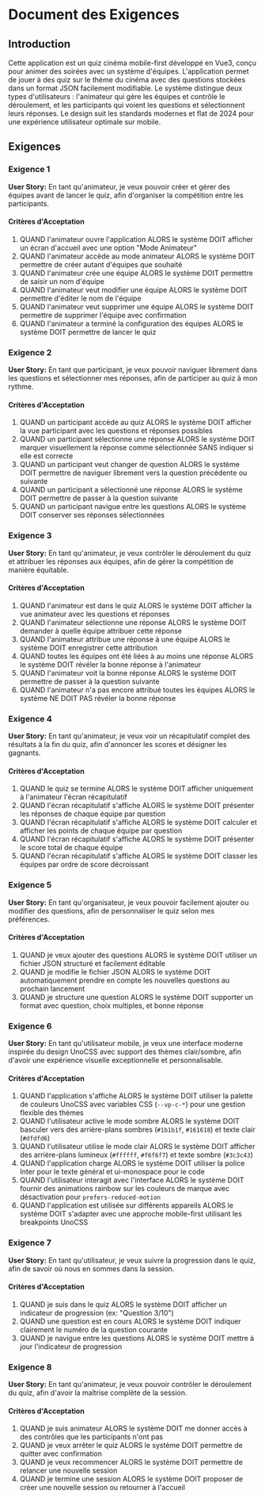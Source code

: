 # Document des Exigences

## Introduction

Cette application est un quiz cinéma mobile-first développé en Vue3, conçu pour animer des soirées avec un système d'équipes. L'application permet de jouer à des quiz sur le thème du cinéma avec des questions stockées dans un format JSON facilement modifiable. Le système distingue deux types d'utilisateurs : l'animateur qui gère les équipes et contrôle le déroulement, et les participants qui voient les questions et sélectionnent leurs réponses. Le design suit les standards modernes et flat de 2024 pour une expérience utilisateur optimale sur mobile.

## Exigences

### Exigence 1

**User Story:** En tant qu'animateur, je veux pouvoir créer et gérer des équipes avant de lancer le quiz, afin d'organiser la compétition entre les participants.

#### Critères d'Acceptation

1. QUAND l'animateur ouvre l'application ALORS le système DOIT afficher un écran d'accueil avec une option "Mode Animateur"
2. QUAND l'animateur accède au mode animateur ALORS le système DOIT permettre de créer autant d'équipes que souhaité
3. QUAND l'animateur crée une équipe ALORS le système DOIT permettre de saisir un nom d'équipe
4. QUAND l'animateur veut modifier une équipe ALORS le système DOIT permettre d'éditer le nom de l'équipe
5. QUAND l'animateur veut supprimer une équipe ALORS le système DOIT permettre de supprimer l'équipe avec confirmation
6. QUAND l'animateur a terminé la configuration des équipes ALORS le système DOIT permettre de lancer le quiz

### Exigence 2

**User Story:** En tant que participant, je veux pouvoir naviguer librement dans les questions et sélectionner mes réponses, afin de participer au quiz à mon rythme.

#### Critères d'Acceptation

1. QUAND un participant accède au quiz ALORS le système DOIT afficher la vue participant avec les questions et réponses possibles
2. QUAND un participant sélectionne une réponse ALORS le système DOIT marquer visuellement la réponse comme sélectionnée SANS indiquer si elle est correcte
3. QUAND un participant veut changer de question ALORS le système DOIT permettre de naviguer librement vers la question précédente ou suivante
4. QUAND un participant a sélectionné une réponse ALORS le système DOIT permettre de passer à la question suivante
5. QUAND un participant navigue entre les questions ALORS le système DOIT conserver ses réponses sélectionnées

### Exigence 3

**User Story:** En tant qu'animateur, je veux contrôler le déroulement du quiz et attribuer les réponses aux équipes, afin de gérer la compétition de manière équitable.

#### Critères d'Acceptation

1. QUAND l'animateur est dans le quiz ALORS le système DOIT afficher la vue animateur avec les questions et réponses
2. QUAND l'animateur sélectionne une réponse ALORS le système DOIT demander à quelle équipe attribuer cette réponse
3. QUAND l'animateur attribue une réponse à une équipe ALORS le système DOIT enregistrer cette attribution
4. QUAND toutes les équipes ont été liées à au moins une réponse ALORS le système DOIT révéler la bonne réponse à l'animateur
5. QUAND l'animateur voit la bonne réponse ALORS le système DOIT permettre de passer à la question suivante
6. QUAND l'animateur n'a pas encore attribué toutes les équipes ALORS le système NE DOIT PAS révéler la bonne réponse

### Exigence 4

**User Story:** En tant qu'animateur, je veux voir un récapitulatif complet des résultats à la fin du quiz, afin d'annoncer les scores et désigner les gagnants.

#### Critères d'Acceptation

1. QUAND le quiz se termine ALORS le système DOIT afficher uniquement à l'animateur l'écran récapitulatif
2. QUAND l'écran récapitulatif s'affiche ALORS le système DOIT présenter les réponses de chaque équipe par question
3. QUAND l'écran récapitulatif s'affiche ALORS le système DOIT calculer et afficher les points de chaque équipe par question
4. QUAND l'écran récapitulatif s'affiche ALORS le système DOIT présenter le score total de chaque équipe
5. QUAND l'écran récapitulatif s'affiche ALORS le système DOIT classer les équipes par ordre de score décroissant

### Exigence 5

**User Story:** En tant qu'organisateur, je veux pouvoir facilement ajouter ou modifier des questions, afin de personnaliser le quiz selon mes préférences.

#### Critères d'Acceptation

1. QUAND je veux ajouter des questions ALORS le système DOIT utiliser un fichier JSON structuré et facilement éditable
2. QUAND je modifie le fichier JSON ALORS le système DOIT automatiquement prendre en compte les nouvelles questions au prochain lancement
3. QUAND je structure une question ALORS le système DOIT supporter un format avec question, choix multiples, et bonne réponse

### Exigence 6

**User Story:** En tant qu'utilisateur mobile, je veux une interface moderne inspirée du design UnoCSS avec support des thèmes clair/sombre, afin d'avoir une expérience visuelle exceptionnelle et personnalisable.

#### Critères d'Acceptation

1. QUAND l'application s'affiche ALORS le système DOIT utiliser la palette de couleurs UnoCSS avec variables CSS (`--vp-c-*`) pour une gestion flexible des thèmes
2. QUAND l'utilisateur active le mode sombre ALORS le système DOIT basculer vers des arrière-plans sombres (`#1b1b1f`, `#161618`) et texte clair (`#dfdfd6`)
3. QUAND l'utilisateur utilise le mode clair ALORS le système DOIT afficher des arrière-plans lumineux (`#ffffff`, `#f6f6f7`) et texte sombre (`#3c3c43`)
4. QUAND l'application charge ALORS le système DOIT utiliser la police Inter pour le texte général et ui-monospace pour le code
5. QUAND l'utilisateur interagit avec l'interface ALORS le système DOIT fournir des animations rainbow sur les couleurs de marque avec désactivation pour `prefers-reduced-motion`
6. QUAND l'application est utilisée sur différents appareils ALORS le système DOIT s'adapter avec une approche mobile-first utilisant les breakpoints UnoCSS

### Exigence 7

**User Story:** En tant qu'utilisateur, je veux suivre la progression dans le quiz, afin de savoir où nous en sommes dans la session.

#### Critères d'Acceptation

1. QUAND je suis dans le quiz ALORS le système DOIT afficher un indicateur de progression (ex: "Question 3/10")
2. QUAND une question est en cours ALORS le système DOIT indiquer clairement le numéro de la question courante
3. QUAND je navigue entre les questions ALORS le système DOIT mettre à jour l'indicateur de progression

### Exigence 8

**User Story:** En tant qu'animateur, je veux pouvoir contrôler le déroulement du quiz, afin d'avoir la maîtrise complète de la session.

#### Critères d'Acceptation

1. QUAND je suis animateur ALORS le système DOIT me donner accès à des contrôles que les participants n'ont pas
2. QUAND je veux arrêter le quiz ALORS le système DOIT permettre de quitter avec confirmation
3. QUAND je veux recommencer ALORS le système DOIT permettre de relancer une nouvelle session
4. QUAND je termine une session ALORS le système DOIT proposer de créer une nouvelle session ou retourner à l'accueil